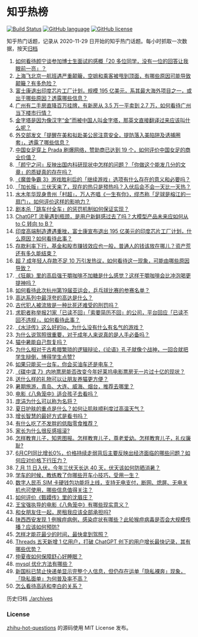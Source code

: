 # 知乎热榜
[![Build Status](https://github.com/ToWeLong/zhihu-hot-questions/workflows/CI/badge.svg)](https://github.com/ToWeLong/zhihu-hot-questions/actions)
[![GitHub language](https://img.shields.io/badge/language-golang-orange.svg)](https://golang.org/)
[![GitHub license](https://img.shields.io/github/license/ToWeLong/zhihu-hot-questions)](https://github.com/ToWeLong/zhihu-hot-questions/blob/main/LICENSE)

知乎热门话题，记录从 2020-11-29 日开始的知乎热门话题。每小时抓取一次数据，按天[归档](./archives)

<!-- BEGIN -->

1. [如何看待颜宁谈参加博士生面试的感概「20 多位同学，没有一位的回答让我眼前一亮」？](https://www.zhihu.com/question/611324507)
1. [上海飞北京一航班遇严重颠簸，空姐和乘客被甩到顶面，有哪些原因可能导致颠簸？有多危险？](https://www.zhihu.com/question/611463713)
1. [富士康退出印度芯片工厂计划，规模 195 亿美元，系其最大海外项目之一，或出于哪些原因？透露哪些信息？](https://www.zhihu.com/question/611467869)
1. [广州有二手房直降百万挂牌，有新房从 3.5 万一平卖到 2.7 万，如何看待广州当下楼市行情？](https://www.zhihu.com/question/611479809)
1. [金字塔是因为像汉字“金”而被中国人叫金字塔，那英文直接翻译过来应该叫什么呢？](https://www.zhihu.com/question/611207926)
1. [外交部发文「提醒在美和拟赴美公民注意安全，提防落入美陷阱及诱捕圈套」，透露了哪些信息？](https://www.zhihu.com/question/611368351)
1. [中国女足穿上 Prada 刷爆网络，赞助商已达到 19 个，如何评价中国女足的商业价值？](https://www.zhihu.com/question/611481724)
1. [「颜宁之问」反映出国内科研现状中怎样的问题？「你做这个能发几分的文章」的质疑真的存在吗？](https://www.zhihu.com/question/611488349)
1. [《魔兽争霸 3》游戏胜利后的「继续游戏」选项有什么存在的意义和必要吗？](https://www.zhihu.com/question/591863504)
1. [「加长版」三伏天来了，现在的热只是预热吗？入伏后会不会一天比一天热？](https://www.zhihu.com/question/611425044)
1. [水木年华现身贵州「村超」，万人齐唱《一生有你》，缪杰称「足球是榕江的一扇门」，如何评价这样的影响力？](https://www.zhihu.com/question/611474746)
1. [剧本杀「跳车付全车」的惩罚机制如何保证实现？](https://www.zhihu.com/question/611177035)
1. [ChatGPT 流量遇到瓶颈，是用户新鲜感过去了吗？大模型产品未来应如何从 to C 转向 to B？](https://www.zhihu.com/question/611201347)
1. [印度高端制造遭遇重挫，富士康宣布退出 195 亿美元的印度芯片工厂计划，什么原因？如何看待此事？](https://www.zhihu.com/question/611469480)
1. [存款利率下行，基金和股市赚钱效应也一般，普通人的钱该放在哪儿？资产荒还有多久能结束？](https://www.zhihu.com/question/611490252)
1. [超 7 成年轻人存款不足 10 万引发热议，如何看待这一现象，可能由哪些原因导致？](https://www.zhihu.com/question/610222653)
1. [《狂飙》里的高启强干嚼咖啡不加糖是什么感觉？这样干嚼咖啡会比冲泡喝更提神吗？](https://www.zhihu.com/question/582009928)
1. [如何看待此次杭州第19届亚运会，乒乓球比赛的参赛名单？](https://www.zhihu.com/question/611299643)
1. [高达系列中最浮夸的高达是什么？](https://www.zhihu.com/question/327946257)
1. [古代犯人被流放是一种比死还难受的刑罚吗？](https://www.zhihu.com/question/606326774)
1. [求职者称举报21家「已读不回」「索要简历不回」的公司，平台回应「已读不回不违规」，如何看待此事？](https://www.zhihu.com/question/611472833)
1. [《水浒传》这么好的ip，为什么没有什么有名气的游戏？](https://www.zhihu.com/question/419841444)
1. [为什么说驾照很重要，对于成年人来说真的是人手必备吗？](https://www.zhihu.com/question/611329585)
1. [猫中暑能自己恢复吗？](https://www.zhihu.com/question/347582817)
1. [为什么相对于古希腊繁琐的逻辑辩论，《论语》孔子就像个战神，一回合就把学生辩倒，博得学生点赞?](https://www.zhihu.com/question/605491055)
1. [如果只能买一台车，你会买油车还是电车？](https://www.zhihu.com/question/610250156)
1. [《碟中谍 7》内地票房能否改变今年好莱坞电影票房无一片过十亿的现状？](https://www.zhihu.com/question/611185993)
1. [送什么样的礼物可以让朋友养猫更方便？](https://www.zhihu.com/question/608407767)
1. [暑期旅游，青岛、大连、威海、烟台，推荐去哪里？](https://www.zhihu.com/question/607433764)
1. [电影《八角笼中》适合孩子去看吗？](https://www.zhihu.com/question/609367058)
1. [庞涓为什么可以称为名将？](https://www.zhihu.com/question/51220248)
1. [夏日护肤的重点是什么？如何让肌肤顺利度过高温天气？](https://www.zhihu.com/question/607460784)
1. [增长智慧的最好方式是看书吗？](https://www.zhihu.com/question/608251336)
1. [有什么吃了不发胖的低脂零食推荐？](https://www.zhihu.com/question/547527099)
1. [家长为什么很反感摇滚?](https://www.zhihu.com/question/605440300)
1. [怎样教育儿子，知恩图报。怎样教育儿子，尊老爱幼。怎样教育儿子，礼仪廉耻?](https://www.zhihu.com/question/602773799)
1. [6月CPI同比增长0%，价格持续走弱背后主要反映出经济面临的哪些问题？如何应对价格下行压力？](https://www.zhihu.com/question/611468644)
1. [7 月 11 日入伏，今年三伏天长达 40 天，伏天该如何防晒消暑？](https://www.zhihu.com/question/611425450)
1. [学车的时候，教练教了你哪些开车小技巧，受用一生？](https://www.zhihu.com/question/610737417)
1. [数字人民币 SIM 卡硬钱包功能将上线，支持无电支付，断网、熄屏、无电关机也可使用，哪些信息值得关注？](https://www.zhihu.com/question/611492903)
1. [如何评价《甄嬛传》里的沈眉庄？](https://www.zhihu.com/question/501581809)
1. [王宝强执导的电影《八角笼中》有哪些现实意义？](https://www.zhihu.com/question/610825243)
1. [和女朋友住一起，房租我应该全部承担吗?](https://www.zhihu.com/question/610660468)
1. [陕西西安发现 1 例猴痘病例，感染症状有哪些？此轮猴痘病毒是否会大规模传播？应该如何预防?](https://www.zhihu.com/question/611372991)
1. [怎样才能花最少的时间，最快拿到驾照？](https://www.zhihu.com/question/505347137)
1. [Threads 五天新增 1 亿用户，打破 ChatGPT 创下的用户增长最快记录，其有哪些优势？](https://www.zhihu.com/question/611460700)
1. [仲夏夜如何保障舒心好睡眠？](https://www.zhihu.com/question/603623781)
1. [mysql 优化方法有哪些？](https://www.zhihu.com/question/486575193)
1. [新国标已禁止快递单显示完整个人信息，但仍存在运单「隐私裸奔」现象，「隐私面单」为何普及率不高？](https://www.zhihu.com/question/611301035)
1. [怎么看待高适和李白的关系？](https://www.zhihu.com/question/25161001)

<!-- END -->

历史归档 [./archives](./archives)


### License
[zhihu-hot-questions](https://github.com/towelong/zhihu-hot-questions) 的源码使用 MIT License 发布。